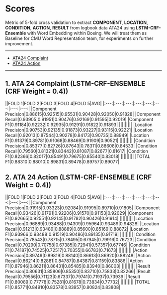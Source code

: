 # Scores

Metric of 5-fold cross validation to extract **COMPONENT**, **LOCATION**, **CONDITION**, **ACTION**, **RESULT** from logbook data ATA24 using **LSTM-CRF-Ensemble** with Word Embedding within Boeing. We will treat them as Baseline for CMU Word Representation team, for experiments on further improvement.

-----

- [ATA24 Complaint](#1-ata-24-complaint-lstm-crf-ensemble-crf-weight-04)
- [ATA24 Action](#2-ata-24-action-lstm-crf-ensemble-crf-weight-04)

-----

## 1.  ATA 24 Complaint (LSTM-CRF-ENSEMBLE (CRF Weight = 0.4))
||FOLD 1|FOLD 2|FOLD 3|FOLD 4|FOLD 5|AVG|
|:---:|:---:|:---:|:---:|:---:|:---:|:---:|:---:|
|Component Precision|0.88615|0.92515|0.95531|0.90428|0.92050|0.91828|
|Component Recall|0.93905|0.91951|0.90476|0.92169|0.91595|0.92019|
|Component F1|0.91184|0.92232|0.92935|0.91291|0.91822|0.91893|
|||||||||
|Location Precision|0.90753|0.92135|0.91873|0.93227|0.93115|0.92221|
|Location Recall|0.92013|0.87544|0.90278|0.84173|0.90735|0.88949|
|Location F1|0.91379|0.89781|0.91068|0.88469|0.91909|0.90521|
|||||||||
|Condition Precision|0.85377|0.82726|0.87643|0.78311|0.88608|0.84533|
|Condition Recall|0.79560|0.81321|0.83442|0.81087|0.82677|0.81617|
|Condition F1|0.82366|0.82017|0.85491|0.79675|0.85540|0.83018|
|||||||||
|TOTAL F1|0.88310|0.88010|0.89831|0.89478|0.89757|0.89077|

## 2.  ATA 24 Action (LSTM-CRF-ENSEMBLE (CRF Weight = 0.4))
||FOLD 1|FOLD 2|FOLD 3|FOLD 4|FOLD 5|AVG|
|:---:|:---:|:---:|:---:|:---:|:---:|:---:|:---:|
|Component Precision|0.91915|0.93323|0.92084|0.91995|0.89710|0.91805|
|Component Recall|0.93426|0.91791|0.92206|0.91570|0.91153|0.92029|
|Component F1|0.92665|0.92551|0.92145|0.91782|0.90426|0.91914|
|||||||||
|Location Precision|0.96889|0.93488|0.94309|0.95964|0.93489|0.94828|
|Location Recall|0.91213|0.93489|0.88889|0.85600|0.85169|0.88872|
|Location F1|0.93966|0.93488|0.91519|0.90486|0.89135|0.91719|
|||||||||
|Condition Precision|0.78543|0.78715|0.78495|0.67945|0.79916|0.76723|
|Condition Recall|0.70290|0.70758|0.67385|0.72941|0.57357|0.67746|
|Condition F1|0.74187|0.74525|0.72517|0.70355|0.66783|0.71673|
|||||||||
|Action Precision|0.89749|0.89819|0.88140|0.86613|0.86920|0.88248|
|Action Recall|0.86214|0.82881|0.84787|0.84387|0.81159|0.83886|
|Action F1|0.87946|0.86211|0.86431|0.85485|0.83940|0.86003|
|||||||||
|Result Precision|0.80631|0.85806|0.85350|0.83710|0.75833|0.82266|
|Result Recall|0.79556|0.71123|0.67337|0.79741|0.71937|0.73939|
|Result F1|0.80089|0.77778|0.75281|0.81678|0.73834|0.77732|
|||||||||
|TOTAL F1|0.85771|0.84910|0.83578|0.83957|0.80824|0.83808|
